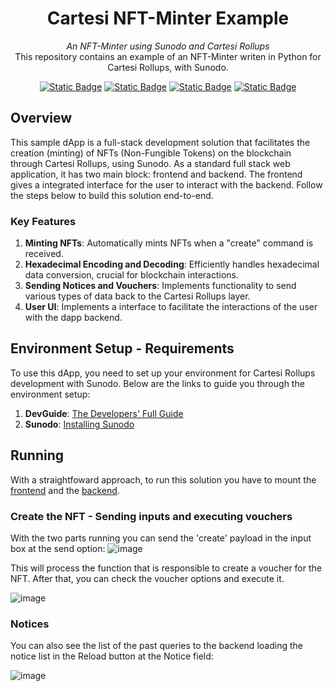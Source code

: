<div align="center">
    <h1>Cartesi NFT-Minter Example</h1>
    <i>An NFT-Minter using Sunodo and Cartesi Rollups</i>
</div>
<div align="center">
  This repository contains an example of an NFT-Minter writen in Python for Cartesi Rollups, with Sunodo.
</div>

<div align="center">
  
  <a href="">[![Static Badge](https://img.shields.io/badge/cartesi--rollups-1.0.0-5bd1d7)](https://docs.cartesi.io/cartesi-rollups/)</a>
  <a href="">[![Static Badge](https://img.shields.io/badge/sunodo-0.9.5-blue)](https://docs.sunodo.io/guide/introduction/what-is-sunodo)</a>
  <a href="">[![Static Badge](https://img.shields.io/badge/python-3.11-yellow)](https://www.python.org/)</a>
  <a href="">[![Static Badge](https://img.shields.io/badge/react-18.1.0-red)](https://react.dev/)</a>
</div>

## Overview

This sample dApp is a full-stack development solution that facilitates the creation (minting) of NFTs (Non-Fungible Tokens) on the blockchain through Cartesi Rollups, using Sunodo. As a standard full stack web application, it has two main block: frontend and backend. The frontend gives a integrated interface for the user to interact with the backend. Follow the steps below to build this solution end-to-end.

### Key Features

1. **Minting NFTs**: Automatically mints NFTs when a "create" command is received.
2. **Hexadecimal Encoding and Decoding**: Efficiently handles hexadecimal data conversion, crucial for blockchain interactions.
3. **Sending Notices and Vouchers**: Implements functionality to send various types of data back to the Cartesi Rollups layer.
4. **User UI**: Implements a interface to facilitate the interactions of the user with the dapp backend.


## Environment Setup - Requirements

To use this dApp, you need to set up your environment for Cartesi Rollups development with Sunodo. Below are the links to guide you through the environment setup:

1. **DevGuide**: [The Developers' Full Guide](https://github.com/cartesi/DevGuide)
2. **Sunodo**: [Installing Sunodo](https://docs.sunodo.io/guide/introduction/installing)


## Running

With a straightfoward approach, to run this solution you have to mount the [frontend](./frontend/README.md) and the [backend](./backend/README.md).

### Create the NFT - Sending inputs and executing vouchers

With the two parts running you can send the 'create' payload in the input box at the send option:
![image](https://github.com/MarcusMugen/NFTMinterExample/assets/153661799/f787fe93-9dd5-444b-9183-db35df487a83)

This will process the function that is responsible to create a voucher for the NFT. After that, you can check the voucher options and execute it.

![image](https://github.com/MarcusMugen/NFTMinterExample/assets/153661799/08ddb615-729b-4c9d-b53d-ead7ffbc06e1)

### Notices

You can also see the list of the past queries to the backend loading the notice list in the Reload button at the Notice field:

![image](https://github.com/MarcusMugen/NFTMinterExample/assets/153661799/a73d643c-60ce-4fbc-9c4a-b3517ece0c80)


